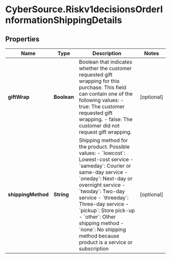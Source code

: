# CyberSource.Riskv1decisionsOrderInformationShippingDetails

## Properties
Name | Type | Description | Notes
------------ | ------------- | ------------- | -------------
**giftWrap** | **Boolean** | Boolean that indicates whether the customer requested gift wrapping for this purchase. This field can contain one of the following values: - true: The customer requested gift wrapping. - false: The customer did not request gift wrapping.  | [optional] 
**shippingMethod** | **String** | Shipping method for the product. Possible values:   - &#x60;lowcost&#x60;: Lowest-cost service  - &#x60;sameday&#x60;: Courier or same-day service  - &#x60;oneday&#x60;: Next-day or overnight service  - &#x60;twoday&#x60;: Two-day service  - &#x60;threeday&#x60;: Three-day service  - &#x60;pickup&#x60;: Store pick-up  - &#x60;other&#x60;: Other shipping method  - &#x60;none&#x60;: No shipping method because product is a service or subscription  | [optional] 



